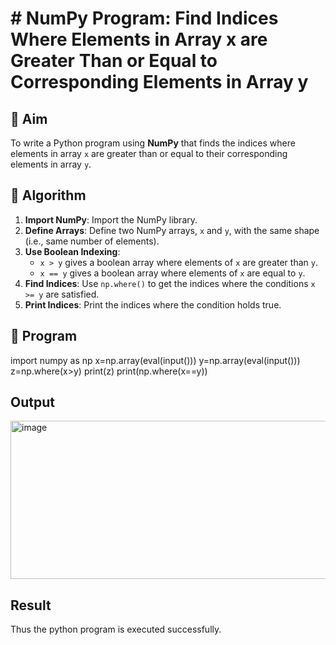 # # NumPy Program: Find Indices Where Elements in Array x are Greater Than or Equal to Corresponding Elements in Array y

## 🎯 Aim
To write a Python program using **NumPy** that finds the indices where elements in array `x` are greater than or equal to their corresponding elements in array `y`.

## 🧠 Algorithm
1. **Import NumPy**: Import the NumPy library.
2. **Define Arrays**: Define two NumPy arrays, `x` and `y`, with the same shape (i.e., same number of elements).
3. **Use Boolean Indexing**: 
   - `x > y` gives a boolean array where elements of `x` are greater than `y`.
   - `x == y` gives a boolean array where elements of `x` are equal to `y`.
4. **Find Indices**: Use `np.where()` to get the indices where the conditions `x >= y` are satisfied.
5. **Print Indices**: Print the indices where the condition holds true.

## 🧾 Program
import numpy as np
x=np.array(eval(input()))
y=np.array(eval(input()))
z=np.where(x>y)
print(z) 
print(np.where(x==y))

## Output
<img width="1216" height="253" alt="image" src="https://github.com/user-attachments/assets/89f0c384-a5e5-4306-a4b9-8c1c2b76f39f" />

## Result
Thus the python program is executed successfully.
